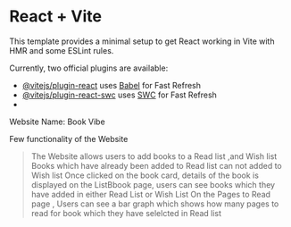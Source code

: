 # React + Vite

This template provides a minimal setup to get React working in Vite with HMR and some ESLint rules.

Currently, two official plugins are available:

- [@vitejs/plugin-react](https://github.com/vitejs/vite-plugin-react/blob/main/packages/plugin-react/README.md) uses [Babel](https://babeljs.io/) for Fast Refresh
- [@vitejs/plugin-react-swc](https://github.com/vitejs/vite-plugin-react-swc) uses [SWC](https://swc.rs/) for Fast Refresh
- 

Website Name: Book Vibe


Few functionality of the Website
> The Website allows users to add books to a Read list ,and Wish list
> Books which have already been added to Read list can not added to Wish list
> Once clicked on the book card, details of the book is displayed
> on the ListBbook page, users can see books which they have added in either Read List or Wish List
> On the Pages to Read page , Users can see a bar graph which shows how many pages to read for book which they have selelcted in Read list 
